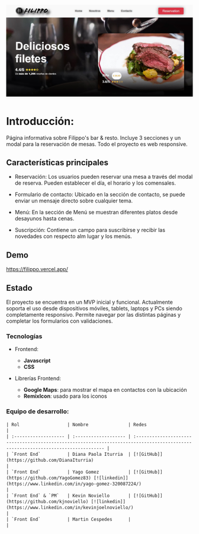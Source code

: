 ![foto portada del proyecto](./assets/images/main/main.jpg "This is a sample image.")

# Introducción:

Página informativa sobre Filippo's bar & resto. Incluye 3 secciones y un modal para la reservación de mesas. Todo el proyecto es web responsive. 


## Características principales
* Reservación:
Los usuarios pueden reservar una mesa a través del modal de reserva. Pueden establecer el día, el horario y los comensales.

* Formulario de contacto:
Ubicado en la sección de contacto, se puede enviar un mensaje directo sobre cualquier tema.

* Menú:
En la sección de Menú se muestran diferentes platos desde desayunos hasta cenas.

* Suscripción:
Contiene un campo para suscribirse y recibir las novedades con respecto alm lugar y los menús.


## Demo
https://filippo.vercel.app/


## Estado
El proyecto se encuentra en un MVP inicial y funcional. Actualmente soporta el uso desde dispositivos móviles, tablets, laptops y PCs siendo completamente responsivo. Permite navegar por las distintas páginas y completar los formularios con validaciones. 


### Tecnologías

- Frontend:

    - **Javascript**
    - **CSS**

- Librerías Frontend:

    - **Google Maps**: para mostrar el mapa en contactos con la ubicación
    - **RemixIcon**: usado para los iconos


### Equipo de desarrollo:

    | Rol                  | Nombre               | Redes                                                                                                                             |
    | :------------------- | :------------------- | :-------------------------------------------------------------------------------------------------------------------------------- |
    | `Front End`          | Diana Paola Iturria  | [![GitHub]](https://github.com/DianaIturria)                                                                                      |
    | `Front End`          | Yago Gomez           | [![GitHub]](https://github.com/YagoGomez83) [![linkedin]](https://www.linkedin.com/in/yago-gomez-320087224/)                      | 
    | `Front End` & `PM`   | Kevin Noviello       | [![GitHub]](https://github.com/kjnoviello) [![linkedin]](https://www.linkedin.com/in/kevinjoelnoviello/)                          |
    | `Front End`          | Martin Cespedes      |                                                                                                                                   |